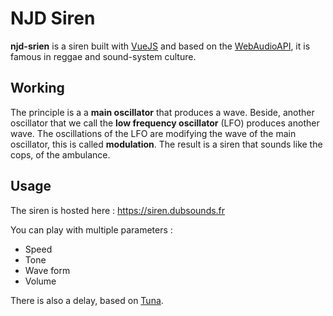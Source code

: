 # NJD Siren

**njd-srien** is a siren built with [VueJS](https://vuejs.org/) and based on the [WebAudioAPI](https://www.w3.org/TR/webaudio/), it is famous in reggae and sound-system culture.

## Working

The principle is a a **main oscillator** that produces a wave. Beside, another oscillator that we call the **low frequency oscillator** (LFO) produces another wave. The oscillations of the LFO are modifying the wave of the main oscillator, this is called **modulation**. The result is a siren that sounds like the cops, of the ambulance.

## Usage

The siren is hosted here : https://siren.dubsounds.fr

You can play with multiple parameters :

- Speed
- Tone
- Wave form
- Volume

There is also a delay, based on [Tuna](https://github.com/Theodeus/tuna).